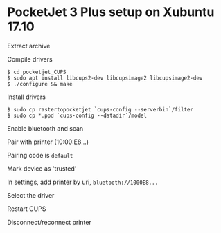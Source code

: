 # PocketJet 3 Plus setup on Xubuntu 17.10

Extract archive

Compile drivers

    $ cd pocketjet_CUPS
    $ sudo apt install libcups2-dev libcupsimage2 libcupsimage2-dev
    $ ./configure && make

Install drivers

    $ sudo cp rastertopocketjet `cups-config --serverbin`/filter
    $ sudo cp *.ppd `cups-config --datadir`/model

Enable bluetooth and scan

Pair with printer (10:00:E8...)

Pairing code is `default`

Mark device as 'trusted'

In settings, add printer by uri, `bluetooth://1000E8...`

Select the driver

Restart CUPS

Disconnect/reconnect printer
